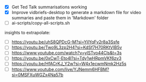 - [X] Get Ted Talk summarisations working
- [X] Improve vidbriefs-desktop to generate a markdown file for video summaries and paste them in 'Markdown' folder
- [ ] ai-scripts/copy-all-scripts.sh

insights to extrapolate:

- [ ] https://youtu.be/uhS8QPDcG-M?si=YiIYqFv2r8a3Ssfe
- [ ] https://youtu.be/Two9L3zp2H4?si=KdSf7H70RKtVIB5v
- [ ] https://www.youtube.com/watch?v=ylSTvo44Cls&t=3s
- [ ] https://youtu.be/0xCwT-Eto4I?si=Tdy1wHRpmVKf6zv3
- [ ] https://youtu.be/HfACrKJ_Y2w?si=W4x1ecwmNmk2Hz5s
- [ ] https://www.youtube.com/live/YJNemm6HFBM?si=0MSFXuWGZx4Na57b

